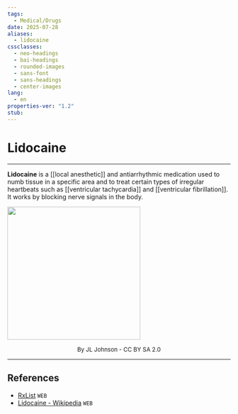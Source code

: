 ```yaml
---
tags:
  - Medical/Drugs
date: 2025-07-28
aliases:
  - lidocaine
cssclasses:
  - neo-headings
  - bai-headings
  - rounded-images
  - sans-font
  - sans-headings
  - center-images
lang:
  - en
properties-ver: "1.2"
stub:
---
```

# Lidocaine

***
**Lidocaine** is a [[local anesthetic]] and antiarrhythmic medication used to numb tissue in a specific area and to treat certain types of irregular heartbeats such as [[ventricular tachycardia]] and [[ventricular fibrillation]]. It works by blocking nerve signals in the body.

<img width="300px" src="https://upload.wikimedia.org/wikipedia/commons/d/d2/Lidocaine_hci.jpg"><p style="text-align: center; font-size: small;margin: 0px;">By JL Johnson - CC BY SA 2.0</p>




***
## References
- [RxList](https://www.rxlist.com/lidocaine/generic-drug.htm) `WEB`
- [Lidocaine - Wikipedia](https://en.wikipedia.org/wiki/Lidocaine) `WEB`